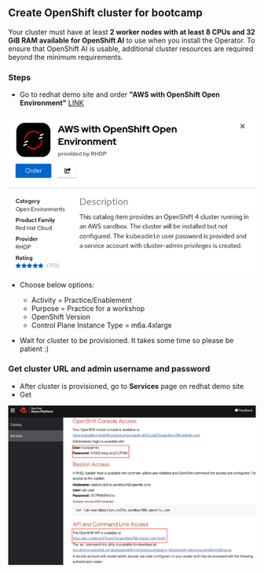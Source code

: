## Create OpenShift cluster for bootcamp

Your cluster must have at least **2 worker nodes with at least 8 CPUs and 32 GiB RAM available for OpenShift AI** to use when you install the Operator. To ensure that OpenShift AI is usable, additional cluster resources are required beyond the minimum requirements.

### Steps

- Go to redhat demo site and order **"AWS with OpenShift Open Environment"** [LINK](https://demo.redhat.com/catalog?category=Open_Environments&item=babylon-catalog-prod%2Fsandboxes-gpte.sandbox-ocp.prod)

![](/assets/os-cluster-order.jpg)

- Choose below options:

  - Activity = Practice/Enablement
  - Purpose = Practice for a workshop
  - OpenShift Version
  - Control Plane Instance Type = m6a.4xlarge

- Wait for cluster to be provisioned. It takes some time so please be patient :)

### Get cluster URL and admin username and password

- After cluster is provisioned, go to **Services** page on redhat demo site
- Get

![](/assets/oc-url-user.png)
